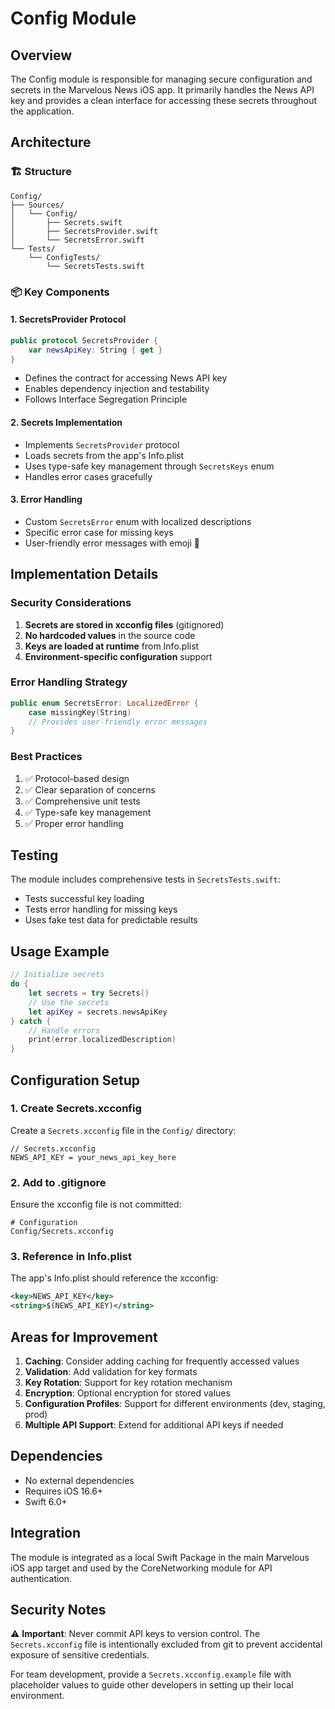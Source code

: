 # Config Module

## Overview
The Config module is responsible for managing secure configuration and secrets in the Marvelous News iOS app. It primarily handles the News API key and provides a clean interface for accessing these secrets throughout the application.

## Architecture

### 🏗 Structure
```
Config/
├── Sources/
│   └── Config/
│       ├── Secrets.swift
│       ├── SecretsProvider.swift
│       └── SecretsError.swift
└── Tests/
    └── ConfigTests/
        └── SecretsTests.swift
```

### 📦 Key Components

#### 1. SecretsProvider Protocol
```swift
public protocol SecretsProvider {
    var newsApiKey: String { get }
}
```
- Defines the contract for accessing News API key
- Enables dependency injection and testability
- Follows Interface Segregation Principle

#### 2. Secrets Implementation
- Implements `SecretsProvider` protocol
- Loads secrets from the app's Info.plist
- Uses type-safe key management through `SecretsKeys` enum
- Handles error cases gracefully

#### 3. Error Handling
- Custom `SecretsError` enum with localized descriptions
- Specific error case for missing keys
- User-friendly error messages with emoji 🔑

## Implementation Details

### Security Considerations
1. **Secrets are stored in xcconfig files** (gitignored)
2. **No hardcoded values** in the source code
3. **Keys are loaded at runtime** from Info.plist
4. **Environment-specific configuration** support

### Error Handling Strategy
```swift
public enum SecretsError: LocalizedError {
    case missingKey(String)
    // Provides user-friendly error messages
}
```

### Best Practices
1. ✅ Protocol-based design
2. ✅ Clear separation of concerns
3. ✅ Comprehensive unit tests
4. ✅ Type-safe key management
5. ✅ Proper error handling

## Testing

The module includes comprehensive tests in `SecretsTests.swift`:
- Tests successful key loading
- Tests error handling for missing keys
- Uses fake test data for predictable results

## Usage Example

```swift
// Initialize secrets
do {
    let secrets = try Secrets()
    // Use the secrets
    let apiKey = secrets.newsApiKey
} catch {
    // Handle errors
    print(error.localizedDescription)
}
```

## Configuration Setup

### 1. Create Secrets.xcconfig
Create a `Secrets.xcconfig` file in the `Config/` directory:

```xcconfig
// Secrets.xcconfig
NEWS_API_KEY = your_news_api_key_here
```

### 2. Add to .gitignore
Ensure the xcconfig file is not committed:
```gitignore
# Configuration
Config/Secrets.xcconfig
```

### 3. Reference in Info.plist
The app's Info.plist should reference the xcconfig:
```xml
<key>NEWS_API_KEY</key>
<string>$(NEWS_API_KEY)</string>
```

## Areas for Improvement

1. **Caching**: Consider adding caching for frequently accessed values
2. **Validation**: Add validation for key formats
3. **Key Rotation**: Support for key rotation mechanism
4. **Encryption**: Optional encryption for stored values
5. **Configuration Profiles**: Support for different environments (dev, staging, prod)
6. **Multiple API Support**: Extend for additional API keys if needed

## Dependencies
- No external dependencies
- Requires iOS 16.6+
- Swift 6.0+

## Integration
The module is integrated as a local Swift Package in the main Marvelous iOS app target and used by the CoreNetworking module for API authentication.

## Security Notes

⚠️ **Important**: Never commit API keys to version control. The `Secrets.xcconfig` file is intentionally excluded from git to prevent accidental exposure of sensitive credentials.

For team development, provide a `Secrets.xcconfig.example` file with placeholder values to guide other developers in setting up their local environment.
